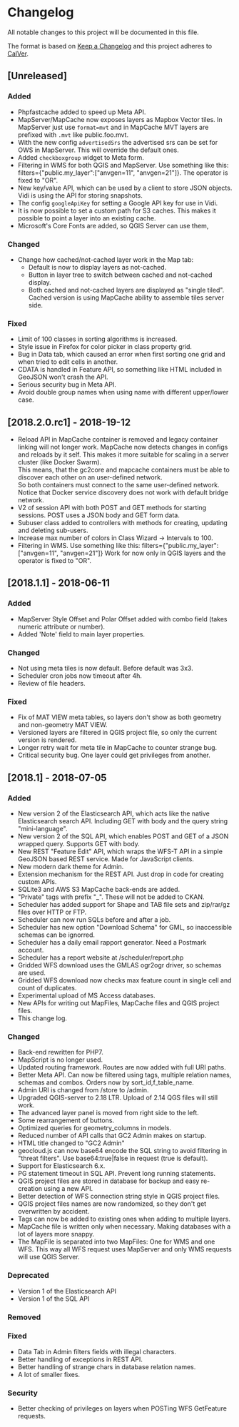 # Changelog
All notable changes to this project will be documented in this file.

The format is based on [Keep a Changelog](http://keepachangelog.com/en/1.0.0/)
and this project adheres to [CalVer](https://calver.org/).

## [Unreleased]
### Added
- Phpfastcache added to speed up Meta API.
- MapServer/MapCache now exposes layers as Mapbox Vector tiles. In MapServer just use `format=mvt` and in MapCache MVT layers are prefixed with `.mvt` like public.foo.mvt.
- With the new config `advertisedSrs` the advertised srs can be set for OWS in MapServer. This will override the default ones.
- Added `checkboxgroup` widget to Meta form.
- Filtering in WMS for both QGIS and MapServer. Use something like this: filters={"public.my_layer":["anvgen=11", "anvgen=21"]}. The operator is fixed to "OR".
- New key/value API, which can be used by a client to store JSON objects. Vidi is using the API for storing snapshots.
- The config `googleApiKey` for setting a Google API key for use in Vidi.
- It is now possible to set a custom path for S3 caches. This makes it possible to point a layer into an existing cache.
- Microsoft's Core Fonts are added, so QGIS Server can use them,

### Changed
- Change how cached/not-cached layer work in the Map tab:
    - Default is now to display layers as not-cached.
    - Button in layer tree to switch between cached and not-cached display.
    - Both cached and not-cached layers are displayed as "single tiled". Cached version is using MapCache ability to assemble tiles server side. 
   

### Fixed
- Limit of 100 classes in sorting algorithms is increased.
- Style issue in Firefox for color picker in class property grid.
- Bug in Data tab, which caused an error when first sorting one grid and when tried to edit cells in another.
- CDATA is handled in Feature API, so something like HTML included in GeoJSON won't crash the API.
- Serious security bug in Meta API.
- Avoid double group names when using name with different upper/lower case.

## [2018.2.0.rc1] - 2018-19-12
- Reload API in MapCache container is removed and legacy container linking will not longer work. MapCache now detects changes in configs and reloads by it self. This makes it more suitable for scaling in a server cluster (like Docker Swarm).  
This means, that the gc2core and mapcache containers must be able to discover each other on an user-defined network.   
So both containers must connect to the same user-defined network. Notice that Docker service discovery does not work with default bridge network.
- V2 of session API with both POST and GET methods for starting sessions. POST uses a JSON body and GET form data.
- Subuser class added to controllers with methods for creating, updating and deleting sub-users.
- Increase max number of colors in Class Wizard -> Intervals to 100.
- Filtering in WMS. Use something like this: filters={"public.my_layer":["anvgen=11", "anvgen=21"]} Work for now only in QGIS layers and the operator is fixed to "OR".

## [2018.1.1] - 2018-06-11
### Added
- MapServer Style Offset and Polar Offset added with combo field (takes numeric attribute or number).
- Added 'Note' field to main layer properties.

### Changed
- Not using meta tiles is now default. Before default was 3x3.
- Scheduler cron jobs now timeout after 4h.
- Review of file headers.

### Fixed
- Fix of MAT VIEW meta tables, so layers don't show as both geometry and non-geometry MAT VIEW.
- Versioned layers are filtered in QGIS project file, so only the current version is rendered.
- Longer retry wait for meta tile in MapCache to counter strange bug.
- Critical security bug. One layer could get privileges from another.

## [2018.1] - 2018-07-05
### Added
- New version 2 of the Elasticsearch API, which acts like the native Elasticsearch search API. Including GET with body and the query string "mini-language".  
- New version 2 of the SQL API, which enables POST and GET of a JSON wrapped query. Supports GET with body.
- New REST "Feature Edit" API, which wraps the WFS-T API in a simple GeoJSON based REST service. Made for JavaScript clients.
- New modern dark theme for Admin.
- Extension mechanism for the REST API. Just drop in code for creating custom APIs.
- SQLite3 and AWS S3 MapCache back-ends are added.
- "Private" tags with prefix "_". These will not be added to CKAN.
- Scheduler has added support for Shape and TAB file sets and zip/rar/gz files over HTTP or FTP.
- Scheduler can now run SQLs before and after a job.
- Scheduler has new option "Download Schema" for GML, so inaccessible schemas can be ignorred.
- Scheduler has a daily email rapport generator. Need a Postmark account.
- Scheduler has a report website at /scheduler/report.php
- Gridded WFS download uses the GMLAS ogr2ogr driver, so schemas are used.
- Gridded WFS download now checks max feature count in single cell and count of duplicates.
- Experimental upload of MS Access databases.
- New APIs for writing out MapFiles, MapCache files and QGIS project files.
- This change log.

### Changed
- Back-end rewritten for PHP7. 
- MapScript is no longer used.
- Updated routing framework. Routes are now added with full URI paths.
- Better Meta API. Can now be filtered using tags, multiple relation names, schemas and combos. Orders now by sort_id,f_table_name.
- Admin URI is changed from /store to /admin.
- Upgraded QGIS-server to 2.18 LTR. Upload of 2.14 QGS files will still work.
- The advanced layer panel is moved from right side to the left.
- Some rearrangement of buttons.
- Optimized queries for geometry_columns in models.
- Reduced number of API calls that GC2 Admin makes on startup.
- HTML title changed to "GC2 Admin"
- geocloud.js can now base64 encode the SQL string to avoid filtering in "threat filters". Use base64:true|false in request (true is default).
- Support for Elasticsearch 6.x.
- PG statement timeout in SQL API. Prevent long running statements.
- QGIS project files are stored in database for backup and easy re-creation using a new API.
- Better detection of WFS connection string style in QGIS project files.
- QGIS project files names are now randomized, so they don't get overwritten by accident.
- Tags can now be added to existing ones when adding to multiple layers.
- MapCache file is written only when necessary. Making databases with a lot of layers more snappy.
- The MapFile is separated into two MapFiles: One for WMS and one WFS. This way all WFS request uses MapServer and only WMS requests will use QGIS Server.

### Deprecated
- Version 1 of the Elasticsearch API
- Version 1 of the SQL API

### Removed

### Fixed
- Data Tab in Admin filters fields with illegal characters.
- Better handling of exceptions in REST API.
- Better handling of strange chars in database relation names.
- A lot of smaller fixes.

### Security
- Better checking of privileges on layers when POSTing WFS GetFeature requests.

